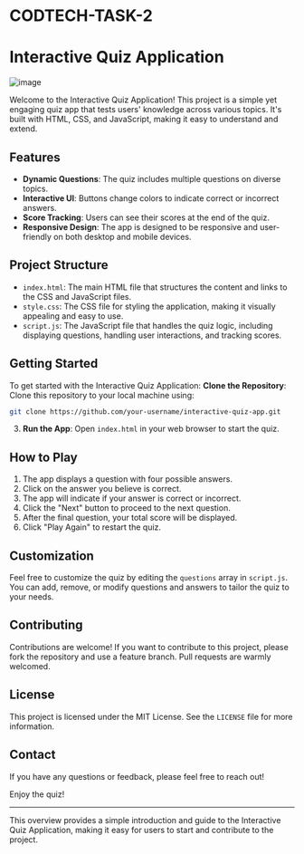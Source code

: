 # CODTECH-TASK-2


# Interactive Quiz Application
![image](https://github.com/user-attachments/assets/1d728c55-4f3d-4538-ad4b-dfc171dc2068)


Welcome to the Interactive Quiz Application! This project is a simple yet engaging quiz app that tests users' knowledge across various topics. It's built with HTML, CSS, and JavaScript, making it easy to understand and extend.

## Features

- **Dynamic Questions**: The quiz includes multiple questions on diverse topics.
- **Interactive UI**: Buttons change colors to indicate correct or incorrect answers.
- **Score Tracking**: Users can see their scores at the end of the quiz.
- **Responsive Design**: The app is designed to be responsive and user-friendly on both desktop and mobile devices.

## Project Structure

- `index.html`: The main HTML file that structures the content and links to the CSS and JavaScript files.
- `style.css`: The CSS file for styling the application, making it visually appealing and easy to use.
- `script.js`: The JavaScript file that handles the quiz logic, including displaying questions, handling user interactions, and tracking scores.

## Getting Started

To get started with the Interactive Quiz Application:
**Clone the Repository**: Clone this repository to your local machine using:
   ```sh
   git clone https://github.com/your-username/interactive-quiz-app.git
   ```

3. **Run the App**: Open `index.html` in your web browser to start the quiz.

## How to Play

1. The app displays a question with four possible answers.
2. Click on the answer you believe is correct.
3. The app will indicate if your answer is correct or incorrect.
4. Click the "Next" button to proceed to the next question.
5. After the final question, your total score will be displayed.
6. Click "Play Again" to restart the quiz.

## Customization

Feel free to customize the quiz by editing the `questions` array in `script.js`. You can add, remove, or modify questions and answers to tailor the quiz to your needs.

## Contributing

Contributions are welcome! If you want to contribute to this project, please fork the repository and use a feature branch. Pull requests are warmly welcomed.

## License

This project is licensed under the MIT License. See the `LICENSE` file for more information.

## Contact

If you have any questions or feedback, please feel free to reach out!

Enjoy the quiz!

---

This overview provides a simple introduction and guide to the Interactive Quiz Application, making it easy for users to start and contribute to the project.
